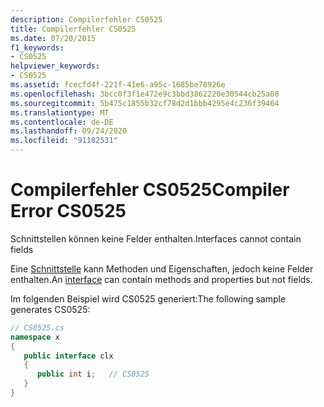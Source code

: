 ```yaml
---
description: Compilerfehler CS0525
title: Compilerfehler CS0525
ms.date: 07/20/2015
f1_keywords:
- CS0525
helpviewer_keywords:
- CS0525
ms.assetid: fcecfd4f-221f-41e6-a95c-1685be78926e
ms.openlocfilehash: 3bcc0f3f1e472e9c3bbd3862220e30544cb25a08
ms.sourcegitcommit: 5b475c1855b32cf78d2d1bbb4295e4c236f39464
ms.translationtype: MT
ms.contentlocale: de-DE
ms.lasthandoff: 09/24/2020
ms.locfileid: "91182531"
---
```

# <a name="compiler-error-cs0525"></a><span data-ttu-id="86e09-103">Compilerfehler CS0525</span><span class="sxs-lookup"><span data-stu-id="86e09-103">Compiler Error CS0525</span></span>

<span data-ttu-id="86e09-104">Schnittstellen können keine Felder enthalten.</span><span class="sxs-lookup"><span data-stu-id="86e09-104">Interfaces cannot contain fields</span></span>  
  
 <span data-ttu-id="86e09-105">Eine [Schnittstelle](../language-reference/keywords/interface.md) kann Methoden und Eigenschaften, jedoch keine Felder enthalten.</span><span class="sxs-lookup"><span data-stu-id="86e09-105">An [interface](../language-reference/keywords/interface.md) can contain methods and properties but not fields.</span></span>  
  
 <span data-ttu-id="86e09-106">Im folgenden Beispiel wird CS0525 generiert:</span><span class="sxs-lookup"><span data-stu-id="86e09-106">The following sample generates CS0525:</span></span>  
  
```csharp  
// CS0525.cs  
namespace x  
{  
   public interface clx  
   {  
      public int i;   // CS0525  
   }  
}  
```
